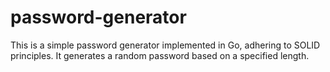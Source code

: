 # password-generator
This is a simple password generator implemented in Go, adhering to SOLID principles. It generates a random password based on a specified length.
